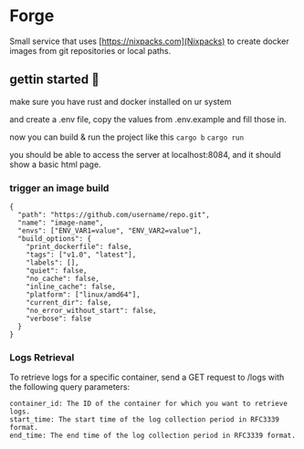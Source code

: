 # Forge

Small service that uses [https://nixpacks.com](Nixpacks) to create docker images from git repositories or local paths.

## gettin started 🦀

make sure you have rust and docker installed on ur system

and create a .env file, copy the values from .env.example and fill those in.

now you can build & run the project like this `cargo b` `cargo run`

you should be able to access the server at localhost:8084, and it should show a basic html page.

### trigger an image build
```
{
  "path": "https://github.com/username/repo.git",
  "name": "image-name",
  "envs": ["ENV_VAR1=value", "ENV_VAR2=value"],
  "build_options": {
    "print_dockerfile": false,
    "tags": ["v1.0", "latest"],
    "labels": [],
    "quiet": false,
    "no_cache": false,
    "inline_cache": false,
    "platform": ["linux/amd64"],
    "current_dir": false,
    "no_error_without_start": false,
    "verbose": false
  }
}
```

### Logs Retrieval
To retrieve logs for a specific container, send a GET request to /logs with the following query parameters:

```
container_id: The ID of the container for which you want to retrieve logs.
start_time: The start time of the log collection period in RFC3339 format.
end_time: The end time of the log collection period in RFC3339 format.
```

